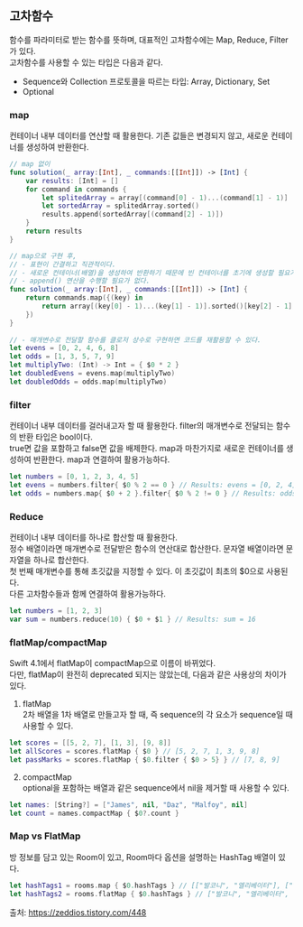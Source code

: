 ## 고차함수  
함수를 파라미터로 받는 함수를 뜻하며, 대표적인 고차함수에는 Map, Reduce, Filter 가 있다.  
고차함수를 사용할 수 있는 타입은 다음과 같다.  
- Sequence와 Collection 프로토콜을 따르는 타입: Array, Dictionary, Set  
- Optional  
  
  
### map  
컨테이너 내부 데이터를 연산할 때 활용한다. 기존 값들은 변경되지 않고, 새로운 컨테이너를 생성하여 반환한다.  
  
```swift
// map 없이
func solution(_ array:[Int], _ commands:[[Int]]) -> [Int] {
    var results: [Int] = []  
	for command in commands {
        let splitedArray = array[(command[0] - 1)...(command[1] - 1)]  
    	let sortedArray = splitedArray.sorted()  
    	results.append(sortedArray[(command[2] - 1)])  
	}  
    return results  
}  

// map으로 구현 후,  
// - 표현이 간결하고 직관적이다.  
// - 새로운 컨테이너(배열)을 생성하여 반환하기 때문에 빈 컨테이너를 초기에 생성할 필요가 없다.  
// - append() 연산을 수행할 필요가 없다.  
func solution(_ array:[Int], _ commands:[[Int]]) -> [Int] {  
    return commands.map({(key) in  
        return array[(key[0] - 1)...(key[1] - 1)].sorted()[key[2] - 1]  
    })  
}  
  
// - 매개변수로 전달할 함수를 클로저 상수로 구현하면 코드를 재활용할 수 있다.  
let evens = [0, 2, 4, 6, 8]  
let odds = [1, 3, 5, 7, 9]  
let multiplyTwo: (Int) -> Int = { $0 * 2 }  
let doubledEvens = evens.map(multiplyTwo)  
let doubledOdds = odds.map(multiplyTwo)  
```  
  
  
### filter  
컨테이너 내부 데이터를 걸러내고자 할 때 활용한다. filter의 매개변수로 전달되는 함수의 반환 타입은 bool이다.  
true면 값을 포함하고 false면 값을 배제한다. map과 마찬가지로 새로운 컨테이너를 생성하여 반환한다. map과 연결하여 활용가능하다.  
  
```swift
let numbers = [0, 1, 2, 3, 4, 5]  
let evens = numbers.filter{ $0 % 2 == 0 } // Results: evens = [0, 2, 4]  
let odds = numbers.map{ $0 + 2 }.filter{ $0 % 2 != 0 } // Results: odds = [3, 5, 7]  
```  
  
  
### Reduce  
컨테이너 내부 데이터를 하나로 합산할 때 활용한다.  
정수 배열이라면 매개변수로 전달받은 함수의 연산대로 합산한다. 문자열 배열이라면 문자열을 하나로 합산한다.  
첫 번째 매개변수를 통해 초깃값을 지정할 수 있다. 이 초깃값이 최초의 $0으로 사용된다.  
다른 고차함수들과 함께 연결하여 활용가능하다.  
  
```swift
let numbers = [1, 2, 3]  
var sum = numbers.reduce(10) { $0 + $1 } // Results: sum = 16  
```  
  
  
### flatMap/compactMap  
Swift 4.1에서 flatMap이 compactMap으로 이름이 바뀌었다.  
다만, flatMap이 완전히 deprecated 되지는 않았는데, 다음과 같은 사용상의 차이가 있다.  
  
1. flatMap  
2차 배열을 1차 배열로 만들고자 할 때, 즉 sequence의 각 요소가 sequence일 때 사용할 수 있다.  
  
```swift
let scores = [[5, 2, 7], [1, 3], [9, 8]]
let allScores = scores.flatMap { $0 } // [5, 2, 7, 1, 3, 9, 8]
let passMarks = scores.flatMap { $0.filter { $0 > 5} } // [7, 8, 9]
```  
  
2. compactMap  
optional을 포함하는 배열과 같은 sequence에서 nil을 제거할 때 사용할 수 있다.  
  
```swift
let names: [String?] = ["James", nil, "Daz", "Malfoy", nil]
let count = names.compactMap { $0?.count }
```  
  
  
### Map vs FlatMap  
방 정보를 담고 있는 Room이 있고, Room마다 옵션을 설명하는 HashTag 배열이 있다.  
  
```swift
let hashTags1 = rooms.map { $0.hashTags } // [["발코니", "엘리베이터"], ["빌트인"]], hashtag 배열들을 감싼 하나의 배열 형태
let hashTags2 = rooms.flatMap { $0.hashTags } // ["발코니", "엘리베이터", "빌트인"], hashtag 배열을 풀어헤친 하나의 배열 형태, 위의 2차 배열을 1차 배열로 변환.
```  
  
  
  
  
출처: https://zeddios.tistory.com/448  